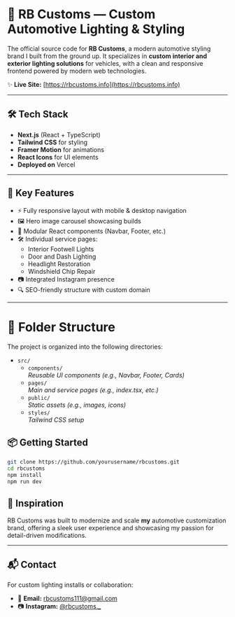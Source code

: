 # 🚗 RB Customs — Custom Automotive Lighting & Styling

The official source code for **RB Customs**, a modern automotive styling brand I built from the ground up. It specializes in **custom interior and exterior lighting solutions** for vehicles, with a clean and responsive frontend powered by modern web technologies.

✨ **Live Site:** [https://rbcustoms.info](https://rbcustoms.info)

---

## 🛠️ Tech Stack

- **Next.js** (React + TypeScript)
- **Tailwind CSS** for styling
- **Framer Motion** for animations
- **React Icons** for UI elements
- **Deployed on** Vercel

---

## 📸 Key Features

- ⚡ Fully responsive layout with mobile & desktop navigation
- 🖼️ Hero image carousel showcasing builds
- 🧩 Modular React components (Navbar, Footer, etc.)
- 🛠️ Individual service pages:
  - Interior Footwell Lights
  - Door and Dash Lighting
  - Headlight Restoration
  - Windshield Chip Repair
- 📷 Integrated Instagram presence
- 🔍 SEO-friendly structure with custom domain

---

# 📁 Folder Structure

The project is organized into the following directories:

- `src/`
  - `components/`  
    _Reusable UI components (e.g., Navbar, Footer, Cards)_
  - `pages/`  
    _Main and service pages (e.g., index.tsx, etc.)_
  - `public/`  
    _Static assets (e.g., images, icons)_
  - `styles/`  
    _Tailwind CSS setup_

## 📦 Getting Started

```bash
git clone https://github.com/yourusername/rbcustoms.git
cd rbcustoms
npm install
npm run dev
```

## 🧠 Inspiration

RB Customs was built to modernize and scale **my** automotive customization brand, offering a sleek user experience and showcasing my passion for detail-driven modifications.

---

## 📬 Contact

For custom lighting installs or collaboration:

- 📧 **Email:** rbcustoms111@gmail.com
- 📷 **Instagram:** [@rbcustoms._](https://instagram.com/rbcustoms._)
